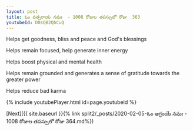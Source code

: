 ```yaml
---
layout: post
title: ఓం వత్సరాయ నమః  - 1008 రోజుల తపస్సులో రోజు  363
youtubeId: D0sQB2QhCuQ
---
```

 
 
Helps get goodness, bliss and peace and God's blessings
 
Helps remain focused, help generate inner energy 
 
Helps boost physical and mental health 
 
Helps remain grounded and generates a sense of gratitude towards the greater power 
 
Helps reduce bad karma
 
 
 
 


{% include youtubePlayer.html id=page.youtubeId %}
 
[Next]({{ site.baseurl }}{% link  split2/_posts/2020-02-05-ఓం ఆగ్రంయే నమః  - 1008 రోజుల తపస్సులో రోజు  364.md%})
 
